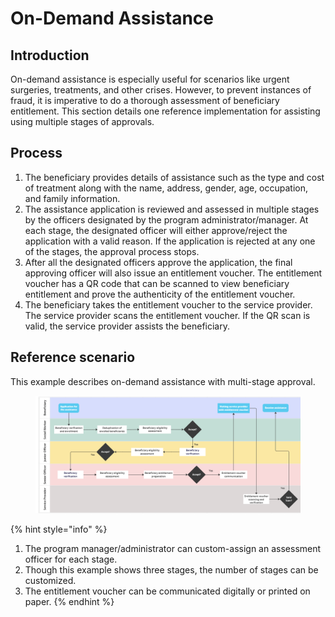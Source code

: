# On-Demand Assistance

## Introduction

On-demand assistance is especially useful for scenarios like urgent surgeries, treatments, and other crises. However, to prevent instances of fraud, it is imperative to do a thorough assessment of beneficiary entitlement. This section details one reference implementation for assisting using multiple stages of approvals.

## Process

1. The beneficiary provides details of assistance such as the type and cost of treatment along with the name, address, gender, age, occupation, and family information.
2. The assistance application is reviewed and assessed in multiple stages by the officers designated by the program administrator/manager. At each stage, the designated officer will either approve/reject the application with a valid reason. If the application is rejected at any one of the stages, the approval process stops.
3. After all the designated officers approve the application, the final approving officer will also issue an entitlement voucher. The entitlement voucher has a QR code that can be scanned to view beneficiary entitlement and prove the authenticity of the entitlement voucher.
4. The beneficiary takes the entitlement voucher to the service provider. The service provider scans the entitlement voucher. If the QR scan is valid, the service provider assists the beneficiary.

## Reference scenario

This example describes on-demand assistance with multi-stage approval.

<figure><img src="../../.gitbook/assets/image (10).png" alt=""><figcaption></figcaption></figure>

{% hint style="info" %}
1. The program manager/administrator can custom-assign an assessment officer for each stage.
2. Though this example shows three stages, the number of stages can be customized.
3. The entitlement voucher can be communicated digitally or printed on paper.
{% endhint %}
